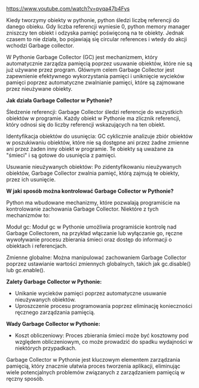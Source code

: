 https://www.youtube.com/watch?v=pyqa47b4Fys

Kiedy tworzymy obiekty w pythonie, python śledzi liczbę referencji do danego obieku. Gdy liczba referencji wyniesie 0, python memory manager zniszczy ten obiekt i odzyska pamięć poświęconą na te obiekty.
Jednak czasem to nie działa, bo pojawiają się circular references i wtedy do akcji wchodzi Garbage collector.


W Pythonie Garbage Collector (GC) jest mechanizmem, który automatycznie zarządza pamięcią poprzez usuwanie obiektów, które nie są już używane przez program. Głównym celem Garbage Collector jest zapewnienie efektywnego wykorzystania pamięci i uniknięcie wycieków pamięci poprzez automatyczne zwalnianie pamięci, które są zajmowane przez nieużywane obiekty.

**Jak działa Garbage Collector w Pythonie?**

Śledzenie referencji: Garbage Collector śledzi referencje do wszystkich obiektów w programie. Każdy obiekt w Pythonie ma zlicznik referencji, który odnosi się do liczby referencji wskazujących na ten obiekt.

Identyfikacja obiektów do usunięcia: GC cyklicznie analizuje zbiór obiektów w poszukiwaniu obiektów, które nie są dostępne ani przez żadne zmienne ani przez żaden inny obiekt w programie. Te obiekty są uważane za "śmieci" i są gotowe do usunięcia z pamięci.

Usuwanie nieużywanych obiektów: Po zidentyfikowaniu nieużywanych obiektów, Garbage Collector zwalnia pamięć, którą zajmują te obiekty, przez ich usunięcie.

**W jaki sposób można kontrolować Garbage Collector w Pythonie?**

Python ma wbudowane mechanizmy, które pozwalają programiście na kontrolowanie zachowania Garbage Collector. Niektóre z tych mechanizmów to:

Moduł gc: Moduł gc w Pythonie umożliwia programiście kontrolę nad Garbage Collectorem, na przykład włączanie lub wyłączanie go, ręczne wywoływanie procesu zbierania śmieci oraz dostęp do informacji o obiektach i referencjach.

Zmienne globalne: Można manipulować zachowaniem Garbage Collector poprzez ustawianie wartości zmiennych globalnych, takich jak gc.disable() lub gc.enable().

**Zalety Garbage Collector w Pythonie:**
* Unikanie wycieków pamięci poprzez automatyczne usuwanie nieużywanych obiektów.
* Uproszczenie procesu programowania poprzez eliminację konieczności ręcznego zarządzania pamięcią.

**Wady Garbage Collector w Pythonie:**
* Koszt obliczeniowy: Proces zbierania śmieci może być kosztowny pod względem obliczeniowym, co może prowadzić do spadku wydajności w niektórych przypadkach.

Garbage Collector w Pythonie jest kluczowym elementem zarządzania pamięcią, który znacznie ułatwia proces tworzenia aplikacji, eliminując wiele potencjalnych problemów związanych z zarządzaniem pamięcią w ręczny sposób.